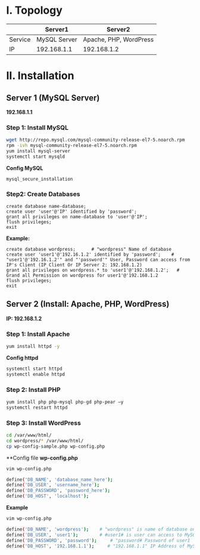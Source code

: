 # I. Topology
||Server1|Server2|
|---|---|--------|
|Service|MySQL Server|Apache, PHP, WordPress|
|IP|192.168.1.1|192.168.1.2|
# II. Installation
## Server 1 (MySQL Server)
**192.168.1.1**
### Step 1: Install MySQL
```sh
wget http://repo.mysql.com/mysql-community-release-el7-5.noarch.rpm
rpm -ivh mysql-community-release-el7-5.noarch.rpm
yum install mysql-server
systemctl start mysqld
```
**Config MySQL**
```
mysql_secure_installation
```
### Step2: Create Databases 
```
create database name-database;
create user 'user'@'IP' identified by 'password';
grant all privileges on name-database to 'user'@'IP';
flush privileges;
exit
```
**Example:**
```
create database wordpress;      # "wordpress" Name of database
create user 'user1'@'192.16.1.2' identified by 'password';    # "user1'@'192.16.1.2'" and "'password'" User, Password can access from  IP's Client (IP Client Or IP Server 2: 192.168.1.2)
grant all privileges on wordpress.* to 'user1'@'192.168.1.2';   # Grand all Permission on wordpress for user1'@'192.168.1.2
flush privileges;
exit
```
## Server 2 (Install: Apache, PHP, WordPress)
**IP: 192.168.1.2**
### Step 1: Install Apache
```sh
yum install httpd -y
```
**Config httpd**
```sh
systemctl start httpd
systemctl enable httpd
```
### Step 2: Install PHP
```sh
yum install php php-mysql php-gd php-pear –y
systemctl restart httpd
```
### Step 3: Install WordPress
```sh
cd /var/www/html/
cd wordpress/* /var/www/html/
cp wp-config-sample.php wp-config.php
```
**Config file **wp-config.php**
```sh
vim wp-config.php

define('DB_NAME', 'database_name_here');    
define('DB_USER', 'username_here');    
define('DB_PASSWORD', 'password_here');      
define('DB_HOST', 'localhost'); 
```

**Example**
```sh
vim wp-config.php

define('DB_NAME', 'wordpress');    # "wordpress" is name of database on MySQL Server
define('DB_USER', 'user1');        # #user1# is user can access to MySQL Server 
define('DB_PASSWORD', 'password');     # "password# Password of user1
define('DB_HOST', '192.168.1.1');     # "192.168.1.1" IP Address of MySQL Server
```
